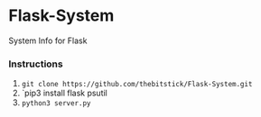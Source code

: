 # Flask-System
System Info for Flask

### Instructions

1. `git clone https://github.com/thebitstick/Flask-System.git`
2. `pip3 install flask psutil
3. `python3 server.py`
